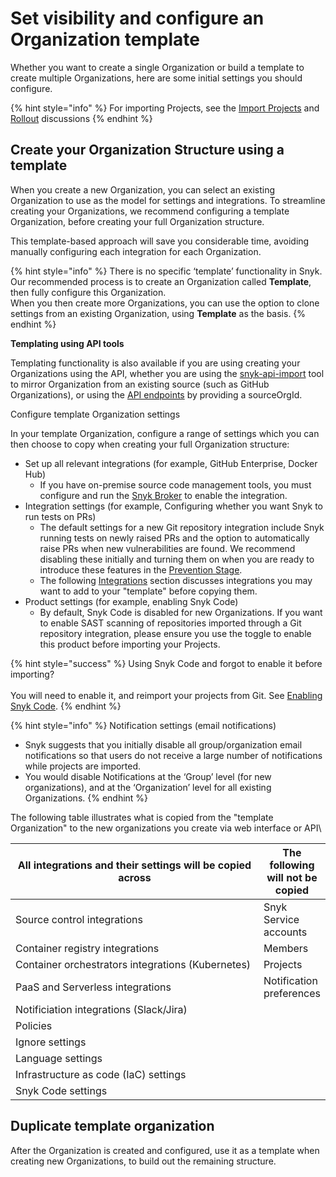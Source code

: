 # Set visibility and configure an Organization template

Whether you want to create a single Organization or build a template to create multiple Organizations, here are some initial settings you should configure.&#x20;

{% hint style="info" %}
For importing Projects, see the [Import Projects](../../phase-3-gain-visibility/import-projects.md) and [Rollout](../../phase-5-initial-rollout-to-team/) discussions
{% endhint %}

## Create your Organization Structure using a template

When you create a new Organization, you can select an existing Organization to use as the model for settings and integrations. To streamline creating your Organizations, we recommend configuring a template Organization, before creating your full Organization structure.

This template-based approach will save you considerable time, avoiding manually configuring each integration for each Organization.

{% hint style="info" %}
There is no specific ‘template’ functionality in Snyk. Our recommended process is to create an Organization called **Template**, then fully configure this Organization. \
When you then create more Organizations, you can use the option to clone settings from an existing Organization, using **Template** as the basis.
{% endhint %}

**Templating using API tools**

Templating functionality is also available if you are using creating your Organizations using the API, whether you are using the [snyk-api-import](../../../../snyk-api-info/other-tools/tool-snyk-api-import/) tool to mirror Organization from an existing source (such as GitHub Organizations), or using the [API endpoints](https://snyk.docs.apiary.io/#reference/organizations/create-organization/create-a-new-organization) by providing a sourceOrgId.

Configure template Organization settings

In your template Organization, configure a range of settings which you can then choose to copy when creating your full Organization structure:

* Set up all relevant integrations (for example, GitHub Enterprise, Docker Hub)
  * If you have on-premise source code management tools, you must configure and run the [Snyk Broker](../../../snyk-broker/) to enable the integration.
* Integration settings (for example, Configuring whether you want Snyk to run tests on PRs)
  * The default settings for a new Git repository integration include Snyk running tests on newly raised PRs and the option to automatically raise PRs when new vulnerabilities are found. We recommend disabling these initially and turning them on when you are ready to introduce these features in the [Prevention Stage](../../phase-6-rolling-out-the-prevention-stage/).
  * The following [Integrations](configure-integrations.md) section discusses integrations you may want to add to your "template" before copying them.
* Product settings (for example, enabling Snyk Code)
  * By default, Snyk Code is disabled for new Organizations. If you want to enable SAST scanning of repositories imported through a Git repository integration, please ensure you use the toggle to enable this product before importing your Projects.

{% hint style="success" %}
Using Snyk Code and forgot to enable it before importing? \
\
You will need to enable it, and reimport your projects from Git. See [Enabling Snyk Code](enable-snyk-code.md).
{% endhint %}

{% hint style="info" %}
Notification settings (email notifications)

* Snyk suggests that you initially disable all group/organization email notifications so that users do not receive a large number of notifications while projects are imported.
* You would disable Notifications at the ‘Group’ level (for new organizations), and at the ‘Organization’ level for all existing Organizations.&#x20;
{% endhint %}

The following table illustrates what is copied from the "template Organization" to the new organizations you create via web interface or API\


<table><thead><tr><th width="466">All integrations and their settings will be copied across</th><th>The following will not be copied</th></tr></thead><tbody><tr><td>Source control integrations</td><td>Snyk Service accounts</td></tr><tr><td>Container registry integrations</td><td>Members</td></tr><tr><td>Container orchestrators integrations (Kubernetes)</td><td>Projects</td></tr><tr><td>PaaS and Serverless integrations</td><td>Notification preferences</td></tr><tr><td>Notificiation integrations (Slack/Jira)</td><td></td></tr><tr><td>Policies</td><td></td></tr><tr><td>Ignore settings</td><td></td></tr><tr><td>Language settings</td><td></td></tr><tr><td>Infrastructure as code (IaC) settings</td><td></td></tr><tr><td>Snyk Code settings</td><td></td></tr></tbody></table>

## Duplicate template organization

After the Organization is created and configured, use it as a template when creating new Organizations, to build out the remaining structure.
